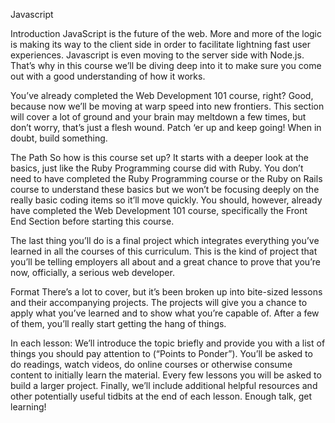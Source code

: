 


Javascript

  Introduction
  JavaScript is the future of the web. More and more of the logic is making its way to the client side in order to facilitate lightning fast user experiences. Javascript is even moving to the server side with Node.js. That’s why in this course we’ll be diving deep into it to make sure you come out with a good understanding of how it works.

  You’ve already completed the Web Development 101 course, right? Good, because now we’ll be moving at warp speed into new frontiers. This section will cover a lot of ground and your brain may meltdown a few times, but don’t worry, that’s just a flesh wound. Patch ‘er up and keep going! When in doubt, build something.

  The Path
  So how is this course set up? It starts with a deeper look at the basics, just like the Ruby Programming course did with Ruby. You don’t need to have completed the Ruby Programming course or the Ruby on Rails course to understand these basics but we won’t be focusing deeply on the really basic coding items so it’ll move quickly. You should, however, already have completed the Web Development 101 course, specifically the Front End Section before starting this course.  

  The last thing you’ll do is a final project which integrates everything you’ve learned in all the courses of this curriculum. This is the kind of project that you’ll be telling employers all about and a great chance to prove that you’re now, officially, a serious web developer.  

  Format
  There’s a lot to cover, but it’s been broken up into bite-sized lessons and their accompanying projects. The projects will give you a chance to apply what you’ve learned and to show what you’re capable of. After a few of them, you’ll really start getting the hang of things.  

  In each lesson:
  We’ll introduce the topic briefly and provide you with a list of things you should pay attention to (“Points to Ponder”).
  You’ll be asked to do readings, watch videos, do online courses or otherwise consume content to initially learn the material.
  Every few lessons you will be asked to build a larger project.
  Finally, we’ll include additional helpful resources and other potentially useful tidbits at the end of each lesson.
  Enough talk, get learning!
